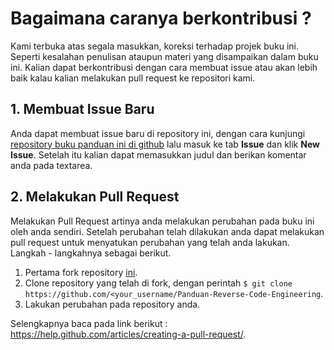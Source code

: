 # Bagaimana caranya berkontribusi ?

Kami terbuka atas segala masukkan, koreksi terhadap projek buku ini. Seperti kesalahan penulisan ataupun materi yang disampaikan dalam buku ini. Kalian dapat berkontribusi dengan cara membuat issue atau akan lebih baik kalau kalian melakukan pull request ke repositori kami.

## 1. Membuat Issue Baru
Anda dapat membuat issue baru di repository ini, dengan cara kunjungi [repository buku panduan ini di github](https://github.com/ReversingID/Panduan-Reverse-Code-Engineering) lalu masuk ke tab **Issue** dan klik **New Issue**. Setelah itu kalian dapat memasukkan judul dan berikan komentar anda pada textarea.

## 2. Melakukan Pull Request
Melakukan Pull Request artinya anda melakukan perubahan pada buku ini oleh anda sendiri. Setelah perubahan telah dilakukan anda dapat melakukan pull request untuk menyatukan perubahan yang telah anda lakukan. Langkah - langkahnya sebagai berikut.

1. Pertama fork repository [ini](https://github.com/ReversingID/Panduan-Reverse-Code-Engineering).
2. Clone repository yang telah di fork, dengan perintah `$ git clone https://github.com/<your_username/Panduan-Reverse-Code-Engineering`.
3. Lakukan perubahan pada repository anda.

Selengkapnya baca pada link berikut : https://help.github.com/articles/creating-a-pull-request/.